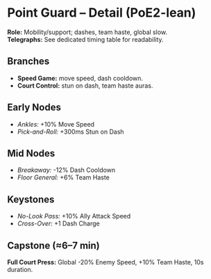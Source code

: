# Point Guard – Detail (PoE2-lean)

**Role:** Mobility/support; dashes, team haste, global slow.  
**Telegraphs:** See dedicated timing table for readability.  

## Branches
- **Speed Game:** move speed, dash cooldown.  
- **Court Control:** stun on dash, team haste auras.

## Early Nodes
- *Ankles:* +10% Move Speed  
- *Pick-and-Roll:* +300ms Stun on Dash

## Mid Nodes
- *Breakaway:* -12% Dash Cooldown  
- *Floor General:* +6% Team Haste

## Keystones
- *No-Look Pass:* +10% Ally Attack Speed  
- *Cross-Over:* +1 Dash Charge

## Capstone (≈6–7 min)
**Full Court Press:** Global -20% Enemy Speed, +10% Team Haste, 10s duration.  
